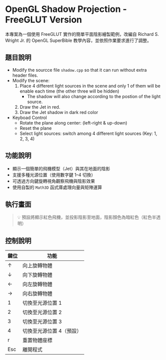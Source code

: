 # OpenGL Shadow Projection - FreeGLUT Version

本專案為一個使用 FreeGLUT 實作的簡單平面陰影繪製範例，改編自 Richard S. Wright Jr. 的 OpenGL SuperBible 教學內容，並依照作業要求進行了調整。

## 題目說明

- Modify the sourcce file `shadow.cpp` so that it can run without extra header files.
- Modify the scene:
    1. Place 4 different light sources in the scene and only 1 of them will be enable each time (the other three will be hidden)
        - The shadow will also change according to the postion of the light source.
    2. Draw the Jet in red.
    3. Draw the Jet shadow in dark red color
- Keyboad Control
    - Rotate the plane along center: (left-right & up-down)
    - Reset the plane
    - Select light sources: switch among 4 different light sources (Key: 1, 2, 3, 4)


## 功能說明

- 顯示一個簡單的飛機模型（Jet）與其在地面的陰影
- 支援多種光源位置（使用數字鍵 1–4 切換）
- 可透過方向鍵旋轉視角觀察飛機與陰影效果
- 使用自製的 `Math3D` 函式庫處理向量與矩陣運算

## 執行畫面

> 💡 預設將顯示紅色飛機，並投影陰影至地面，陰影顏色為暗紅色（紅色半透明）

## 控制說明

| 鍵位 | 功能            |
|------|---------------|
| ↑    | 向上旋轉物體        |
| ↓    | 向下旋轉物體        |
| ←    | 向左旋轉物體        |
| →    | 向右旋轉物體        |
| 1    | 切換至光源位置 1     |
| 2    | 切換至光源位置 2     |
| 3    | 切換至光源位置 3     |
| 4    | 切換至光源位置 4（預設） |
| r | 重置物體座標        |
| Esc  | 離開程式          |